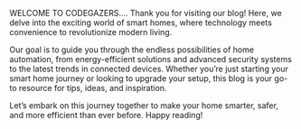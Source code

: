 WELCOME TO CODEGAZERS....
Thank you for visiting our blog! Here, we delve into the exciting world of smart homes, where technology meets convenience to revolutionize modern living.

Our goal is to guide you through the endless possibilities of home automation, from energy-efficient solutions and advanced security systems to the latest trends in connected devices. Whether you’re just starting your smart home journey or looking to upgrade your setup, this blog is your go-to resource for tips, ideas, and inspiration.

Let’s embark on this journey together to make your home smarter, safer, and more efficient than ever before. Happy reading!
